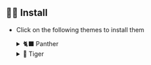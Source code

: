 ## 👷‍♂️ Install

- Click on the following themes to install them

    <details>
    <summary>🐈‍⬛ Panther</summary>

    - [🍌 Banana]()

    - [🍒 Cherry]()

    - [🫐 Blueberry]()

    - [🥝 Kiwi]()

    - [🍇 Grape]()

    - [🍊 Tangerine]()
    </details>

    <details>
    <summary>🐯 Tiger</summary>

    - [🍌 Banana]()

    - [🍒 Cherry]()

    - [🫐 Blueberry]()

    - [🍇 Grape]()

    - [🥝 Kiwi]()

    - [🍊 Tangerine]()
  </details>

